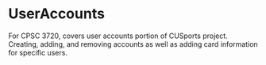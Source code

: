 # UserAccounts
For CPSC 3720, covers user accounts portion of CUSports project. Creating, adding, and removing accounts as well as adding card information for specific users.
